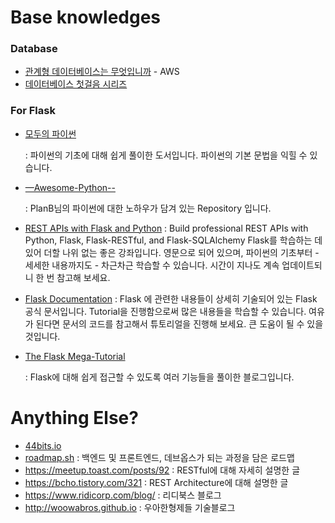 # Base knowledges

### Database

- [관계형 데이터베이스는 무엇입니까](https://aws.amazon.com/ko/relational-database/) - AWS
- [데이터베이스 첫걸음 시리즈](http://www.yes24.com/Product/Goods/32613394?scode=032&OzSrank=12)

### For Flask

- [모두의 파이썬](http://www.yes24.com/Product/Goods/66531799?scode=032&OzSrank=1)

  : 파이썬의 기초에 대해 쉽게 풀이한 도서입니다. 파이썬의 기본 문법을 익힐 수 있습니다.

- [—Awesome-Python--](https://github.com/JoMingyu/--Awesome-Python--)

  : PlanB님의 파이썬에 대한 노하우가 담겨 있는 Repository 입니다.

- [REST APIs with Flask and Python](https://www.udemy.com/share/1013i4BEMSclhTTHw=/)
  : Build professional REST APIs with Python, Flask, Flask-RESTful, and Flask-SQLAlchemy
  Flask를 학습하는 데 있어 더할 나위 없는 좋은 강좌입니다. 영문으로 되어 있으며, 파이썬의 기초부터 - 세세한 내용까지도 - 차근차근 학습할 수 있습니다. 시간이 지나도 계속 업데이트되니 한 번 참고해 보세요.

- [Flask Documentation](http://flask.pocoo.org/docs/1.0/)
  : Flask 에 관련한 내용들이 상세히 기술되어 있는 Flask 공식 문서입니다. Tutorial을 진행함으로써 많은 내용들을 학습할 수 있습니다. 여유가 된다면 문서의 코드를 참고해서 튜토리얼을 진행해 보세요. 큰 도움이 될 수 있을 것입니다.

- [The Flask Mega-Tutorial](https://blog.miguelgrinberg.com/post/the-flask-mega-tutorial-part-i-hello-world)

  : Flask에 대해 쉽게 접근할 수 있도록 여러 기능들을 풀이한 블로그입니다.

# Anything Else?

- [44bits.io](44bits.io)
- [roadmap.sh](http://roadmap.sh)
  : 백엔드 및 프론트엔드, 데브옵스가 되는 과정을 담은 로드맵
- https://meetup.toast.com/posts/92
  : RESTful에 대해 자세히 설명한 글
- https://bcho.tistory.com/321
  : REST Architecture에 대해 설명한 글
- https://www.ridicorp.com/blog/
  : 리디북스 블로그
- http://woowabros.github.io
  : 우아한형제들 기술블로그



